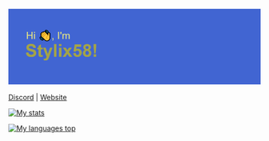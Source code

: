 ![Header](headergithub.png)

[Discord](https://stlix.noho.st/discord) | [Website](https://stlix.noho.st/)

[![My stats](https://github-readme-stats.vercel.app/api?username=Stylix58&hide_title=true&theme=dark)](https://github.com/anuraghazra/github-readme-stats)

[![My languages top](https://github-readme-stats.vercel.app/api/top-langs/?username=Stylix58&hide_title=true&theme=dark)](https://github.com/anuraghazra/github-readme-stats)
